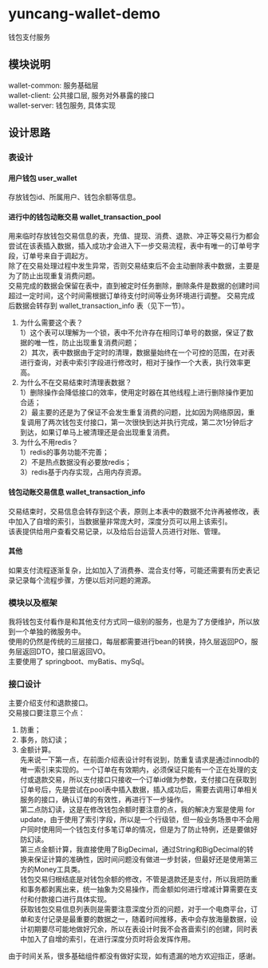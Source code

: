 # yuncang-wallet-demo
钱包支付服务

## 模块说明
wallet-common: 服务基础层  
wallet-client: 公共接口层, 服务对外暴露的接口  
wallet-server: 钱包服务, 具体实现  

## 设计思路
### 表设计
#### 用户钱包 user_wallet
存放钱包id、所属用户、钱包余额等信息。

#### 进行中的钱包动账交易 wallet_transaction_pool
用来临时存放钱包交易信息的表，充值、提现、消费、退款、冲正等交易行为都会尝试在该表插入数据，插入成功才会进入下一步交易流程，表中有唯一的订单号字段，订单号来自于调起方。  
除了在交易处理过程中发生异常，否则交易结束后不会主动删除表中数据，主要是为了防止出现重复消费问题。  
交易完成的数据会保留在表中，直到被定时任务删除，删除条件是数据的创建时间超过一定时间，这个时间需根据订单待支付时间等业务环境进行调整。
交易完成后数据会转存到 wallet_transaction_info 表（见下一节）。  
1. 为什么需要这个表？  
1）这个表可以理解为一个锁，表中不允许存在相同订单号的数据，保证了数据的唯一性，防止出现重复消费问题；  
2）其次，表中数据由于定时的清理，数据量始终在一个可控的范围，在对表进行查询，对表中索引字段进行修改时，相对于操作一个大表，执行效率更高。  
2. 为什么不在交易结束时清理表数据？  
1）删除操作会降低接口的效率，使用定时器在其他线程上进行删除操作更加合适；  
2）最主要的还是为了保证不会发生重复消费的问题，比如因为网络原因，重复调用了两次钱包支付接口，第一次很快到达并执行完成，第二次1分钟后才到达，如果订单马上被清理还是会出现重复消费。  
3. 为什么不用redis？  
1）redis的事务功能不完善；  
2）不是热点数据没有必要放redis；  
3）redis基于内存实现，占用内存资源。  

#### 钱包动账交易信息 wallet_transaction_info
交易结束时，交易信息会转存到这个表，原则上本表中的数据不允许再被修改，表中加入了自增的索引，当数据量非常庞大时，深度分页可以用上该索引。  
该表提供给用户查看交易记录，以及给后台运营人员进行对账、管理。  

#### 其他
如果支付流程逐渐复杂，比如加入了消费券、混合支付等，可能还需要有历史表记录记录每个流程步骤，方便以后对问题的溯源。    

### 模块以及框架
我将钱包支付看作是和其他支付方式同一级别的服务，也是为了方便维护，所以放到一个单独的微服务中。  
使用的仍然是传统的三层接口，每层都需要进行bean的转换，持久层返回PO，服务层返回DTO，接口层返回VO。  
主要使用了 springboot、myBatis、mySql。    

### 接口设计
主要介绍支付和退款接口。  
交易接口要注意三个点：  
1. 防重；  
2. 事务，防幻读；  
3. 金额计算。  
先来说一下第一点，在前面介绍表设计时有说到，防重复请求是通过innodb的唯一索引来实现的。一个订单在有效期内，必须保证只能有一个正在处理的支付或退款交易，所以支付接口只接收一个订单id做为参数，支付接口在获取到订单号后，先是尝试在pool表中插入数据，插入成功后，需要去调用订单相关服务的接口，确认订单的有效性，再进行下一步操作。  
第二点防幻读，这是在修改钱包余额时要注意的点，我的解决方案是使用 for update，由于使用了索引字段，所以是一个行级锁，但一般业务场景中不会用户同时使用同一个钱包支付多笔订单的情况，但是为了防止特例，还是要做好防幻读。  
第三点金额计算，我直接使用了BigDecimal，通过String和BigDecimal的转换来保证计算的准确性，因时间问题没有做进一步封装，但最好还是使用第三方的Money工具类。  
钱包交易归根结底是对钱包余额的修改，不管是退款还是支付，所以我把防重和事务都剥离出来，统一抽象为交易操作，而金额如何进行增减计算需要在支付和付款接口进行具体实现。  
获取钱包交易信息列表则是需要注意深度分页的问题，对于一个电商平台，订单和支付记录是最重要的数据之一，随着时间推移，表中会存放海量数据，设计初期要尽可能地做好冗余，所以在表设计时我不会吝啬索引的创建，同时表中加入了自增的索引，在进行深度分页时将会发挥作用。

由于时间关系，很多基础组件都没有做好实现，如有遗漏的地方欢迎指正，感谢。



